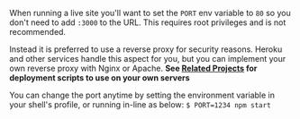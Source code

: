 <!-- 
{
  "order":1,
  "targetAudience":"user",
  "version":"1.0.0"
}
-->

When running a live site you'll want to set the `PORT` env variable to `80` so you don't need to add `:3000` to the URL.
This requires root privileges and is not recommended.

Instead it is preferred to use a reverse proxy for security reasons.
Heroku and other services handle this aspect for you, but you can implement your own reverse proxy with Nginx or Apache.
**See [Related Projects](%base_url%/related-projects) for deployment scripts to use on your own servers**

You can change the port anytime by setting the environment variable in your shell's profile, or running in-line as below:
`$ PORT=1234 npm start`
